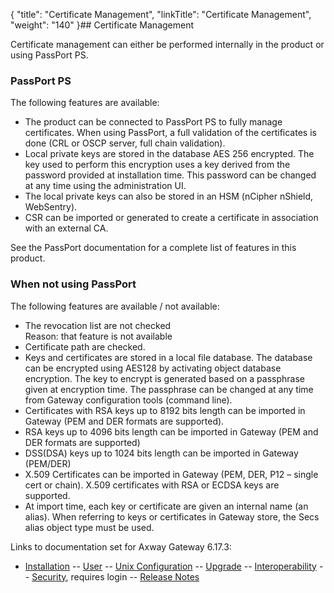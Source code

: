 {
    "title": "Certificate Management",
    "linkTitle": "Certificate Management",
    "weight": "140"
}## Certificate Management

Certificate management can either be performed internally in the product or using PassPort PS.

### PassPort PS

The following features are available:

-   The product can be connected to PassPort PS to fully manage certificates. When using PassPort, a full validation of the certificates is done (CRL or OSCP server, full chain validation).
-   Local private keys are stored in the database AES 256 encrypted. The key used to perform this encryption uses a key derived from the password provided at installation time. This password can be changed at any time using the administration UI.
-   The local private keys can also be stored in an HSM (nCipher nShield, WebSentry).
-   CSR can be imported or generated to create a certificate in association with an external CA.

See the <span class="mc-variable suite_variables.PassPortName variable">PassPort</span> documentation for a complete list of features in this product.

### When not using PassPort

The following features are available / not available:

-   The revocation list are not checked  
    Reason: that feature is not available
-   Certificate path are checked.
-   Keys and certificates are stored in a local file database. The database can be encrypted using AES128 by activating object database encryption. The key to encrypt is generated based on a passphrase given at encryption time. The passphrase can be changed at any time from Gateway configuration tools (command line).
-   Certificates with RSA keys up to 8192 bits length can be imported in Gateway (PEM and DER formats are supported).
-   RSA keys up to 4096 bits length can be imported in Gateway (PEM and DER formats are supported)
-   DSS(DSA) keys up to 1024 bits length can be imported in Gateway (PEM/DER)
-   X.509 Certificates can be imported in Gateway (PEM, DER, P12 – single cert or chain). X.509 certificates with RSA or ECDSA keys are supported.
-   At import time, each key or certificate are given an internal name (an alias). When referring to keys or certificates in Gateway store, the <span class="code">Secs alias </span>object type must be used.

Links to documentation set for Axway Gateway <span class="mc-variable axway_variables.Release_Number variable">6.17.3</span>:

-   [Installation](#) -- [User](#) -- [Unix Configuration](#) -- [Upgrade](#) -- [Interoperability](#) -- [Security](#), requires login -- [Release Notes](#)
